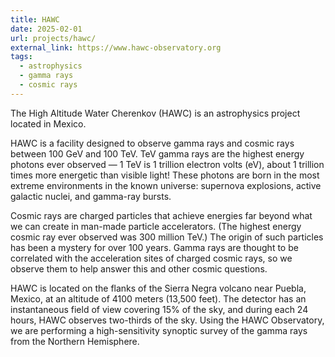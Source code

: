 ```yaml
---
title: HAWC
date: 2025-02-01
url: projects/hawc/
external_link: https://www.hawc-observatory.org
tags:
  - astrophysics
  - gamma rays
  - cosmic rays
---
```


The High Altitude Water Cherenkov (HAWC) is an astrophysics project located in Mexico.

HAWC is a facility designed to observe gamma rays and cosmic rays between 100 GeV and 100 TeV. TeV gamma rays are the highest energy photons ever observed — 1 TeV is 1 trillion electron volts (eV), about 1 trillion times more energetic than visible light! These photons are born in the most extreme environments in the known universe: supernova explosions, active galactic nuclei, and gamma-ray bursts.

Cosmic rays are charged particles that achieve energies far beyond what we can create in man-made particle accelerators. (The highest energy cosmic ray ever observed was 300 million TeV.) The origin of such particles has been a mystery for over 100 years. Gamma rays are thought to be correlated with the acceleration sites of charged cosmic rays, so we observe them to help answer this and other cosmic questions.

HAWC is located on the flanks of the Sierra Negra volcano near Puebla, Mexico, at an altitude of 4100 meters (13,500 feet). The detector has an instantaneous field of view covering 15% of the sky, and during each 24 hours, HAWC observes two-thirds of the sky. Using the HAWC Observatory, we are performing a high-sensitivity synoptic survey of the gamma rays from the Northern Hemisphere.

<!--more-->
